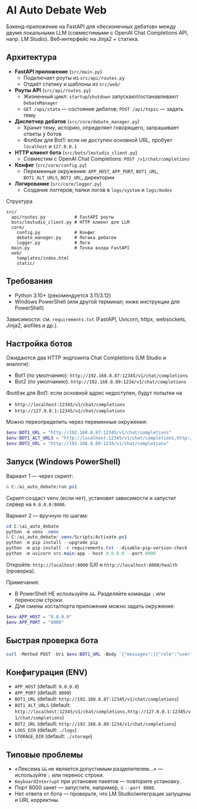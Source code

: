 # AI Auto Debate Web

Бэкенд-приложение на FastAPI для «бесконечных дебатов» между двумя локальными LLM (совместимыми с OpenAI Chat Completions API, напр. LM Studio). Веб‑интерфейс на Jinja2 + статика.

## Архитектура
- **FastAPI приложение** (`src/main.py`)
  - Подключает роуты из `src/api/routes.py`
  - Отдаёт статику и шаблоны из `src/web/`
- **Роуты API** (`src/api/routes.py`)
  - Жизненный цикл: `startup`/`shutdown` запускают/останавливают `DebateManager`
  - `GET /api/state` — состояние дебатов; `POST /api/topic` — задать тему
- **Диспетчер дебатов** (`src/core/debate_manager.py`)
  - Хранит тему, историю, определяет говорящего, запрашивает ответы у ботов
  - Фолбэк для Bot1: если не доступен основной URL, пробует `localhost` и `127.0.0.1`
- **HTTP клиент бота** (`src/bots/lmstudio_client.py`)
  - Совместим с OpenAI Chat Completions: `POST /v1/chat/completions`
- **Конфиг** (`src/core/config.py`)
  - Переменные окружения: `APP_HOST`, `APP_PORT`, `BOT1_URL`, `BOT1_ALT_URLS`, `BOT2_URL`, директории
- **Логирование** (`src/core/logger.py`)
  - Создание логгеров; папки логов в `logs/system` и `logs/modes`

Структура
```
src/
  api/routes.py           # FastAPI роуты
  bots/lmstudio_client.py # HTTP клиент для LLM
  core/
    config.py             # Конфиг
    debate_manager.py     # Логика дебатов
    logger.py             # Логи
  main.py                 # Точка входа FastAPI
  web/
    templates/index.html
    static/
```

## Требования
- Python 3.10+ (рекомендуется 3.11/3.12)
- Windows PowerShell (или другой терминал; ниже инструкции для PowerShell)

Зависимости: см. `requirements.txt` (FastAPI, Uvicorn, httpx, websockets, Jinja2, aiofiles и др.).

## Настройка ботов
Ожидаются два HTTP эндпоинта Chat Completions (LM Studio и аналоги):
- Bot1 (по умолчанию): `http://192.168.8.87:12345/v1/chat/completions`
- Bot2 (по умолчанию): `http://192.168.8.89:1234/v1/chat/completions`

Фолбэк для Bot1: если основной адрес недоступен, будут попытки на
- `http://localhost:12345/v1/chat/completions`
- `http://127.0.0.1:12345/v1/chat/completions`

Можно переопределить через переменные окружения:
```powershell
$env:BOT1_URL = "http://192.168.8.87:12345/v1/chat/completions"
$env:BOT1_ALT_URLS = "http://localhost:12345/v1/chat/completions,http://127.0.0.1:12345/v1/chat/completions"
$env:BOT2_URL = "http://192.168.8.89:1234/v1/chat/completions"
```

## Запуск (Windows PowerShell)
Вариант 1 — через скрипт:
```powershell
& C:/ai_auto_debate/run.ps1
```
Скрипт создаст venv (если нет), установит зависимости и запустит сервер на `0.0.0.0:8000`.

Вариант 2 — вручную по шагам:
```powershell
cd C:\ai_auto_debate
python -m venv .venv
& C:/ai_auto_debate/.venv/Scripts/Activate.ps1
python -m pip install --upgrade pip
python -m pip install -r requirements.txt --disable-pip-version-check
python -m uvicorn src.main:app --host 0.0.0.0 --port 8000
```
Откройте: `http://localhost:8000` (UI) и `http://localhost:8000/health` (проверка).

Примечания:
- В PowerShell НЕ используйте `&&`. Разделяйте команды `;` или переносом строки.
- Для смены хоста/порта приложения можно задать окружение:
```powershell
$env:APP_HOST = "0.0.0.0"
$env:APP_PORT = "8000"
```

## Быстрая проверка бота
```powershell
curl -Method POST -Uri $env:BOT1_URL -Body '{"messages":[{"role":"user","content":"ping"}]}' -ContentType 'application/json'
```

## Конфигурация (ENV)
- `APP_HOST` (default: `0.0.0.0`)
- `APP_PORT` (default: `8000`)
- `BOT1_URL` (default: `http://192.168.8.87:12345/v1/chat/completions`)
- `BOT1_ALT_URLS` (default: `http://localhost:12345/v1/chat/completions,http://127.0.0.1:12345/v1/chat/completions`)
- `BOT2_URL` (default: `http://192.168.8.89:1234/v1/chat/completions`)
- `LOGS_DIR` (default: `./logs`)
- `STORAGE_DIR` (default: `./storage`)

## Типовые проблемы
- «Лексема `&&` не является допустимым разделителем…» — используйте `;` или перенос строки.
- `KeyboardInterrupt` при установке пакетов — повторите установку.
- Порт 8000 занят — запустите, например, с `--port 8080`.
- Нет ответа от бота — проверьте, что LM Studio/интеграция запущены и URL корректны.

